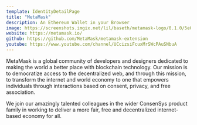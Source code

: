 ```yaml
---
template: IdentityDetailPage
title: "MetaMask"
description: An Ethereum Wallet in your Browser
image: https://screenshots.imgix.net/lil/baseth/metamask-logo/0.1.0/5e04df0d1d89960012f27991/7ddf215a-bd39-4d16-8ff9-d73afbd066aa.png
website: https://metamask.io/
github: https://github.com/MetaMask/metamask-extension
youtube: https://www.youtube.com/channel/UCcizsiFcuxMrSWcPAuSNbuA
---
```


MetaMask is a global community of developers and designers dedicated to making the world a better place with blockchain technology. Our mission is to democratize access to the decentralized web, and through this mission, to transform the internet and world economy to one that empowers individuals through interactions based on consent, privacy, and free association.

We join our amazingly talented colleagues in the wider ConsenSys product family in working to deliver a more fair, free and decentralized internet-based economy for all.

<YoutubeVideo url="https://youtu.be/YVgfHZMFFFQ" description="What is MetaMask?"/>
